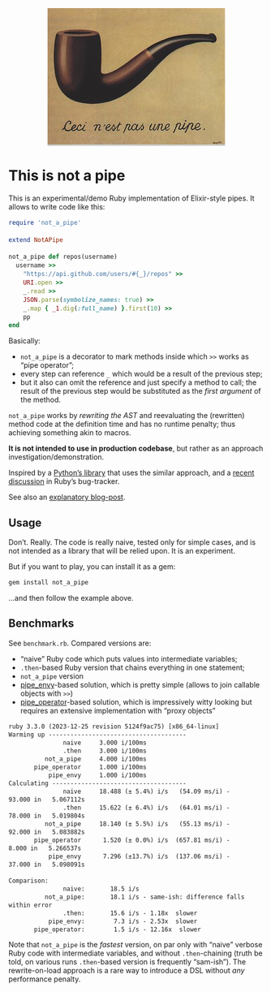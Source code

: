 <p align="center">
  <img src="https://github.com/zverok/not_a_pipe/blob/main/img/une_pipe.jpg?raw=true"/>
</p>

# This is not a pipe

This is an experimental/demo Ruby implementation of Elixir-style pipes. It allows to write code like this:

```ruby
require 'not_a_pipe'

extend NotAPipe

not_a_pipe def repos(username)
  username >>
    "https://api.github.com/users/#{_}/repos" >>
    URI.open >>
    _.read >>
    JSON.parse(symbolize_names: true) >>
    _.map { _1.dig(:full_name) }.first(10) >>
    pp
end
```

Basically:
* `not_a_pipe` is a decorator to mark methods inside which `>>` works as “pipe operator”;
* every step can reference `_` which would be a result of the previous step;
* but it also can omit the reference and just specify a method to call; the result of the previous step would be substituted as the _first argument_ of the method.

`not_a_pipe` works by _rewriting the AST_ and reevaluating the (rewritten) method code at the definition time and has no runtime penalty; thus achieving something akin to macros.

**It is not intended to use in production codebase**, but rather as an approach investigation/demonstration.

Inspired by a [Python’s library](https://github.com/Jordan-Kowal/pipe-operator?tab=readme-ov-file#-elixir-like-implementation) that uses the similar approach, and a [recent discussion](https://bugs.ruby-lang.org/issues/20770#note-34) in Ruby’s bug-tracker.

See also an [explanatory blog-post](TODO).

## Usage

Don’t. Really. The code is really naive, tested only for simple cases, and is not intended as a library that will be relied upon. It is an experiment.

But if you want to play, you can install it as a gem:

```bash
gem install not_a_pipe
```

...and then follow the example above.

## Benchmarks

See `benchmark.rb`. Compared versions are:
* “naive” Ruby code which puts values into intermediate variables;
* `.then`-based Ruby version that chains everything in one statement;
* `not_a_pipe` version
* [pipe_envy](https://github.com/hopsoft/pipe_envy)-based solution, which is pretty simple (allows to join callable objects with `>>`)
* [pipe_operator](https://github.com/LendingHome/pipe_operator)-based solution, which is impressively witty looking but requires an extensive implementation with “proxy objects”

```
ruby 3.3.0 (2023-12-25 revision 5124f9ac75) [x86_64-linux]
Warming up --------------------------------------
               naive     3.000 i/100ms
               .then     3.000 i/100ms
          not_a_pipe     4.000 i/100ms
       pipe_operator     1.000 i/100ms
           pipe_envy     1.000 i/100ms
Calculating -------------------------------------
               naive     18.488 (± 5.4%) i/s   (54.09 ms/i) -     93.000 in   5.067112s
               .then     15.622 (± 6.4%) i/s   (64.01 ms/i) -     78.000 in   5.019804s
          not_a_pipe     18.140 (± 5.5%) i/s   (55.13 ms/i) -     92.000 in   5.083882s
       pipe_operator      1.520 (± 0.0%) i/s  (657.81 ms/i) -      8.000 in   5.266537s
           pipe_envy      7.296 (±13.7%) i/s  (137.06 ms/i) -     37.000 in   5.098091s

Comparison:
               naive:       18.5 i/s
          not_a_pipe:       18.1 i/s - same-ish: difference falls within error
               .then:       15.6 i/s - 1.18x  slower
           pipe_envy:        7.3 i/s - 2.53x  slower
       pipe_operator:        1.5 i/s - 12.16x  slower
```

Note that `not_a_pipe` is the _fastest_ version, on par only with “naive” verbose Ruby code with intermediate variables, and without `.then`-chaining (truth be told, on various runs `.then`-based version is frequently “sam-ish”). The rewrite-on-load approach is a rare way to introduce a DSL without _any_ performance penalty.
